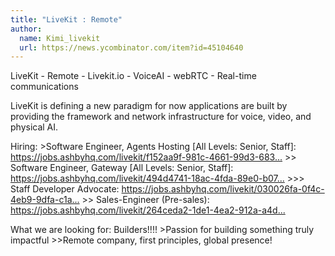 ```yaml
---
title: "LiveKit : Remote"
author:
  name: Kimi_livekit
  url: https://news.ycombinator.com/item?id=45104640
---
```

LiveKit - Remote - Livekit.io - VoiceAI - webRTC - Real-time communications

LiveKit is defining a new paradigm for now applications are built by providing the framework and network infrastructure for voice, video, and physical AI.

Hiring:
&gt;Software Engineer, Agents Hosting [All Levels: Senior, Staff]: <a href="https:&#x2F;&#x2F;jobs.ashbyhq.com&#x2F;livekit&#x2F;f152aa9f-981c-4661-99d3-6837654b9c8b" rel="nofollow">https:&#x2F;&#x2F;jobs.ashbyhq.com&#x2F;livekit&#x2F;f152aa9f-981c-4661-99d3-683...</a>
&gt;&gt; Software Engineer, Gateway [All Levels: Senior, Staff]: <a href="https:&#x2F;&#x2F;jobs.ashbyhq.com&#x2F;livekit&#x2F;494d4741-18ac-4fda-89e0-b07090653fac" rel="nofollow">https:&#x2F;&#x2F;jobs.ashbyhq.com&#x2F;livekit&#x2F;494d4741-18ac-4fda-89e0-b07...</a>
&gt;&gt;&gt; Staff Developer Advocate: <a href="https:&#x2F;&#x2F;jobs.ashbyhq.com&#x2F;livekit&#x2F;030026fa-0f4c-4eb9-9dfa-c1a2d8273d8d" rel="nofollow">https:&#x2F;&#x2F;jobs.ashbyhq.com&#x2F;livekit&#x2F;030026fa-0f4c-4eb9-9dfa-c1a...</a>
&gt;&gt; Sales-Engineer (Pre-sales): <a href="https:&#x2F;&#x2F;jobs.ashbyhq.com&#x2F;livekit&#x2F;264ceda2-1de1-4ea2-912a-a4d474ce9a42" rel="nofollow">https:&#x2F;&#x2F;jobs.ashbyhq.com&#x2F;livekit&#x2F;264ceda2-1de1-4ea2-912a-a4d...</a>

What we are looking for:
Builders!!!! 
&gt;Passion for building something truly impactful
&gt;&gt;Remote company, first principles, global presence!
<JobApplication />
